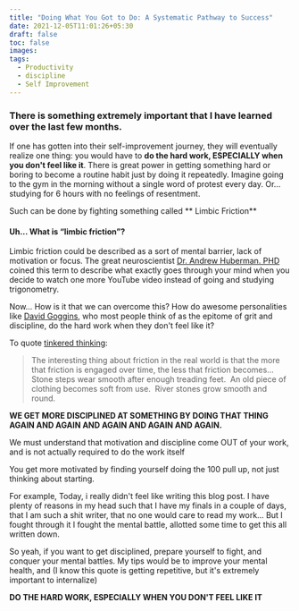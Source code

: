 ```yaml
---
title: "Doing What You Got to Do: A Systematic Pathway to Success"
date: 2021-12-05T11:01:26+05:30
draft: false
toc: false
images:
tags: 
  - Productivity
  - discipline 
  - Self Improvement
---
```


### There is something extremely important that I have learned over the last few months.
If one has gotten into their self-improvement journey, they will eventually realize one thing: you would have to **do the hard work, ESPECIALLY when you don't feel like it**.
There is great power in getting something hard or boring to become a routine habit just by doing it repeatedly. Imagine going to the gym in the morning without a single word of protest every day. Or… studying for 6 hours with no feelings of resentment.

Such can be done by fighting something called ** Limbic Friction**

#### Uh… What is “limbic friction”?
Limbic friction could be described as a sort of mental barrier, lack of motivation or focus. The great neuroscientist [Dr. Andrew Huberman. PHD ](https://hubermanlab.com) coined this term to describe what exactly goes through your mind when you decide to watch one more YouTube video instead of going and studying trigonometry.


Now… How is it that we can overcome this? How do awesome personalities like [David Goggins](https://davidgoggins.com), who most people think of as the epitome of grit and discipline, do the hard work when they don't feel like it?

To quote [tinkered thinking](https://www.tinkeredthinking.com/index.php?id=978):
>The interesting thing about friction in the real world is that the more that friction is engaged over time, the less that friction becomes… Stone steps wear smooth after enough treading feet.  An old piece of clothing becomes soft from use.  River stones grow smooth and round.


**WE GET MORE DISCIPLINED AT SOMETHING BY DOING THAT THING AGAIN AND AGAIN AND AGAIN AND AGAIN AND AGAIN.**

We must understand that motivation and discipline come OUT of your work, and is not actually required to do the work itself

You get more motivated by finding yourself doing the 100 pull up, not just thinking about starting.

For example, Today, i really didn't feel like writing this blog post. I have plenty of reasons in my head such that I have my finals in a couple of days, that I am such a shit writer, that no one would care to read my work… But I fought through it
I fought the mental battle, allotted some time to get this all written down.


So yeah, if you want to get disciplined, prepare yourself to fight, and conquer your mental battles. My tips would be to improve your mental health, and (I know this quote is getting repetitive, but it's extremely important to internalize)

**DO THE HARD WORK, ESPECIALLY WHEN YOU DON'T FEEL LIKE IT**